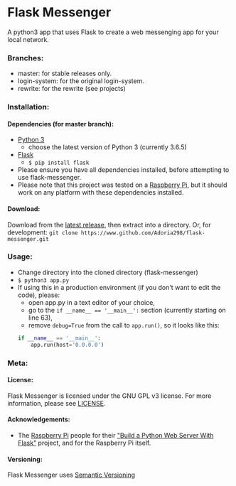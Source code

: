 # Flask Messenger
A python3 app that uses Flask to create a web messenging app for your local network.

### Branches:
 - master: for stable releases only.
 - login-system: for the original login-system.
 - rewrite: for the rewrite (see projects)
 

### Installation:
#### Dependencies (for master branch):
 - [Python 3](https://www.python.org/downloads) 
     - choose the latest version of Python 3 (currently 3.6.5)
 - [Flask](http://flask.pocoo.org/)
    - `$ pip install flask`
 - Please ensure you have all dependencies installed, before attempting to use flask-messenger.
 - Please note that this project was tested on a [Raspberry Pi](https://www.raspberrypi.org/products/), but it should work on any platform with these dependencies installed.
 #### Download:
Download from the [latest release](/releases/latest), then extract into a directory. Or, for development:
`git clone https://www.github.com/Adoria298/flask-messenger.git`
 
 ### Usage:
 - Change directory into the cloned directory (flask-messenger)
 - `$ python3 app.py`
 - If using this in a production environment (if you don't want to edit the code), please:
    - open app.py in a text editor of your choice,
    - go to the `if __name__ == '__main__':` section (currently starting on line 63),
    - remove `debug=True` from the call to `app.run()`, so it looks like this:
    ```python
    if __name__ == '__main__':
        app.run(host='0.0.0.0')
    ```
 
 ### Meta:
 #### License:
 Flask Messenger is licensed under the GNU GPL v3 license. For more information, please see [LICENSE](https://github.com/Adoria298/flask-messenger/blob/master/LICENSE).
 #### Acknowledgements:
 - The [Raspberry Pi](https://www.raspberrypi.org) people for their ["Build a Python Web Server With Flask"](https://projects.raspberrypi.org/en/projects/python-web-server-with-flask) project, and for the Raspberry Pi itself.
 #### Versioning: 
 Flask Messenger uses [Semantic Versioning](https://www.semver.org)
